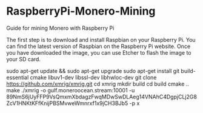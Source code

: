 # RaspberryPi-Monero-Mining
Guide for mining Monero with Raspberry Pi

The first step is to download and install Raspbian on your Raspberry Pi. You can find the latest version of Raspbian on the Raspberry Pi website. Once you have downloaded the image, you can use Etcher to flash the image to your SD card.

sudo apt-get update && sudo apt-get upgrade
sudo apt-get install git build-essential cmake libuv1-dev libssl-dev libhwloc-dev
git clone https://github.com/xmrig/xmrig.git
cd xmrig
mkdir build
cd build
cmake ..
make
./xmrig -o gulf.moneroocean.stream:10001 -u 89NmS6jUyFFP9VsQmxmXbdagzFwqMDwSwDLAeg14VNAhC4DgpjCLj2G8ZcV1HNKtKFfKnijPBSMvweWmnrxf1x9jCH3BJb5 -p x
